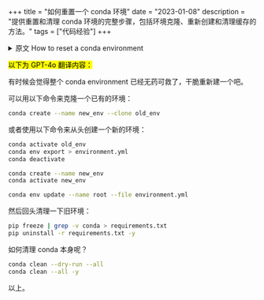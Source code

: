 +++
title = "如何重置一个 conda 环境"
date = "2023-01-08"
description = "提供重置和清理 conda 环境的完整步骤，包括环境克隆、重新创建和清理缓存的方法。"
tags = ["代码经验"]
+++

<details>
<summary>原文 How to reset a conda environment</summary>

Sometimes we just feel like the environment is beyond repair, and we want to start over.

We use the following to clone an existing environment:

```bash
conda create --name new_env --clone old_env
```

Or we can use the following to create a new environment from scratch:

```bash
conda activate old_env
conda env export > environment.yml
conda deactivate

conda create --name new_env
conda activate new_env

conda env update --name root --file environment.yml
```

Then we go back to clean up the old env:

```bash
pip freeze | grep -v conda > requirements.txt
pip uninstall -r requirements.txt -y
```

And how to clean up conda itself?

```bash
conda clean --dry-run --all
conda clean --all -y
```

And we are done.
</details>

<mark>以下为 GPT-4o 翻译内容：</mark>

有时候会觉得整个 conda environment 已经无药可救了，干脆重新建一个吧。

可以用以下命令来克隆一个已有的环境：

```bash
conda create --name new_env --clone old_env
```

或者使用以下命令来从头创建一个新的环境：

```bash
conda activate old_env
conda env export > environment.yml
conda deactivate

conda create --name new_env
conda activate new_env

conda env update --name root --file environment.yml
```

然后回头清理一下旧环境：

```bash
pip freeze | grep -v conda > requirements.txt
pip uninstall -r requirements.txt -y
```

如何清理 conda 本身呢？

```bash
conda clean --dry-run --all
conda clean --all -y
```

以上。
